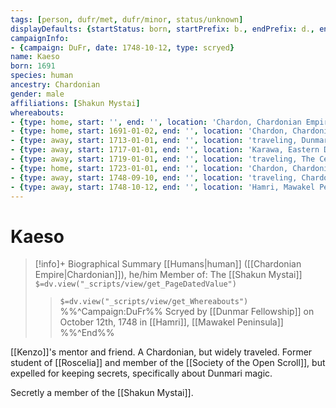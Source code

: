 ```yaml
---
tags: [person, dufr/met, dufr/minor, status/unknown]
displayDefaults: {startStatus: born, startPrefix: b., endPrefix: d., endStatus: died}
campaignInfo:
- {campaign: DuFr, date: 1748-10-12, type: scryed}
name: Kaeso
born: 1691
species: human
ancestry: Chardonian
gender: male
affiliations: [Shakun Mystai]
whereabouts:
- {type: home, start: '', end: '', location: 'Chardon, Chardonian Empire'}
- {type: home, start: 1691-01-02, end: '', location: 'Chardon, Chardonian Empire'}
- {type: away, start: 1713-01-01, end: '', location: 'traveling, Dunmar'}
- {type: away, start: 1717-01-01, end: '', location: 'Karawa, Eastern Dunmar'}
- {type: away, start: 1719-01-01, end: '', location: 'traveling, The Central Highlands Region'}
- {type: home, start: 1723-01-01, end: '', location: 'Chardon, Chardonian Empire'}
- {type: away, start: 1748-09-10, end: '', location: 'traveling, Chardonian Empire'}
- {type: away, start: 1748-10-12, end: '', location: 'Hamri, Mawakel Peninsula'}
---
```

# Kaeso
>[!info]+ Biographical Summary
>[[Humans|human]]  ([[Chardonian Empire|Chardonian]]), he/him
> Member of: The [[Shakun Mystai]]
>`$=dv.view("_scripts/view/get_PageDatedValue")`
>> `$=dv.view("_scripts/view/get_Whereabouts")`
>>%%^Campaign:DuFr%% Scryed by [[Dunmar Fellowship]] on October 12th, 1748 in [[Hamri]], [[Mawakel Peninsula]] %%^End%%

[[Kenzo]]'s mentor and friend. A Chardonian, but widely traveled. Former student of [[Roscelia]] and member of the [[Society of the Open Scroll]], but expelled for keeping secrets, specifically about Dunmari magic. 

Secretly a member of the [[Shakun Mystai]]. 